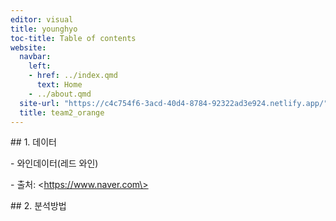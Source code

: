 ```yaml
---
editor: visual
title: younghyo
toc-title: Table of contents
website:
  navbar:
    left:
    - href: ../index.qmd
      text: Home
    - ../about.qmd
  site-url: "https://c4c754f6-3acd-40d4-8784-92322ad3e924.netlify.app/"
  title: team2_orange
---
```


\## 1. 데이터

\- 와인데이터(레드 와인)

\- 출처: \<https://www.naver.com\>

\## 2. 분석방법
